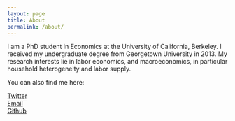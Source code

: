 ```yaml
---
layout: page
title: About
permalink: /about/
---
```


I am a PhD student in Economics at the University of California, Berkeley.
I received my undergraduate degree from Georgetown University in 2013.
My research interests lie in labor economics, and macroeconomics, in particular household heterogeneity and labor supply.

You can also find me here:

[Twitter](https://twitter.com/PrestonMui)  
[Email](mailto:prestonmui@gmail.com)  
[Github](https://github.com/PrestonMui)

